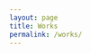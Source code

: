 ```yaml
---
layout: page
title: Works
permalink: /works/
---
```


<!doctype html>

<html>
    <head>
        <meta charset="utf-8">
        <title>WebGPU Life</title>
    </head>
    <body>
        <canvas width="512" height="512"></canvas>
        <script type="module">
            const canvas = document.querySelector("canvas");

            // Your WebGPU code will begin here!
            if (!navigator.gpu) {
                throw new Error("WebGPU not supported on this browser.");
            }
            const adapter = await navigator.gpu.requestAdapter();
            if (!adapter) {
                throw new Error("No appropriate GPUAdapter found.");
            }
            const device = await adapter.requestDevice();
            const context = canvas.getContext("webgpu");
            const canvasFormat = navigator.gpu.getPreferredCanvasFormat();
            context.configure({
                device: device,
                format: canvasFormat,
            });
            const encoder = device.createCommandEncoder();
            const pass = encoder.beginRenderPass({
                colorAttachments: [{
                    view: context.getCurrentTexture().createView(),
                    loadOp: "clear",
                    storeOp: "store",
                }]
            });
            pass.end();

            const commandBuffer = encoder.finish();
            device.queue.submit([commandBuffer]);
            // Finish the command buffer and immediately submit it.
            device.queue.submit([encoder.finish()]);
        </script>
    </body>
</html>
